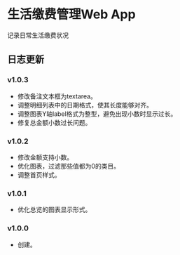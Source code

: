 # 生活缴费管理Web App
记录日常生活缴费状况

## 日志更新

### v1.0.3
- 修改备注文本框为textarea。
- 调整明细列表中的日期格式，使其长度能够对齐。
- 调整图表Y轴label格式为整型，避免出现小数时显示过长。
- 修复总金额小数过长问题。

### v1.0.2
- 修改金额支持小数。
- 优化图表，过滤那些值都为0的类目。
- 调整首页样式。

### v1.0.1
- 优化总览的图表显示形式。

### v1.0.0
- 创建。